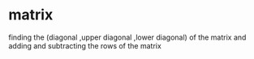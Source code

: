 # matrix
finding the (diagonal ,upper diagonal ,lower diagonal) of the matrix and adding and subtracting the rows of the matrix 
